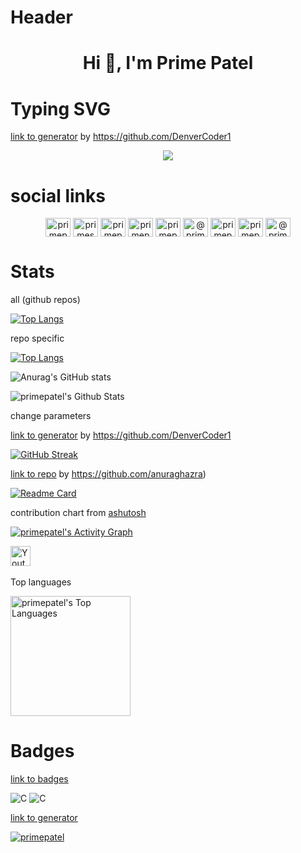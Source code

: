 # Header

<h1 align="center">Hi 👋, I'm Prime Patel</h1>

# Typing SVG

[link to generator](https://readme-typing-svg.demolab.com/demo/) by https://github.com/DenverCoder1

<p align="center">
<img src="https://readme-typing-svg.demolab.com?font=Fira+Code&size=30&pause=1000&width=500&lines=My+name+is+Manish+Patel.;A+Passionate+Programmer;An+Occasional+Magician;A+Future+Mathematician;An+Intellectual+Kshatriya;Going+to+be+Data+Scientist">
</p>

# social links

<p align="center">
<a href="https://dev.to/primepatel" target="blank"><img align="center" src="https://raw.githubusercontent.com/rahuldkjain/github-profile-readme-generator/master/src/images/icons/Social/devto.svg" alt="primepatel" height="30" width="40" /></a>
<a href="https://twitter.com/primespatel" target="blank"><img align="center" src="https://raw.githubusercontent.com/rahuldkjain/github-profile-readme-generator/master/src/images/icons/Social/twitter.svg" alt="primespatel" height="30" width="40" /></a>
<a href="https://linkedin.com/in/primepatel" target="blank"><img align="center" src="https://raw.githubusercontent.com/rahuldkjain/github-profile-readme-generator/master/src/images/icons/Social/linked-in-alt.svg" alt="primepatel" height="30" width="40" /></a>
<a href="https://kaggle.com/primepatel" target="blank"><img align="center" src="https://raw.githubusercontent.com/rahuldkjain/github-profile-readme-generator/master/src/images/icons/Social/kaggle.svg" alt="primepatel" height="30" width="40" /></a>
<a href="https://instagram.com/primepatel_" target="blank"><img align="center" src="https://raw.githubusercontent.com/rahuldkjain/github-profile-readme-generator/master/src/images/icons/Social/instagram.svg" alt="primepatel_" height="30" width="40" /></a>
<a href="https://medium.com/@primepatel" target="blank"><img align="center" src="https://raw.githubusercontent.com/rahuldkjain/github-profile-readme-generator/master/src/images/icons/Social/medium.svg" alt="@primepatel" height="30" width="40" /></a>
<a href="https://www.codechef.com/users/primepatel" target="blank"><img align="center" src="https://cdn.jsdelivr.net/npm/simple-icons@3.1.0/icons/codechef.svg" alt="primepatel" height="30" width="40" /></a>
<a href="https://www.hackerrank.com/primepatel" target="blank"><img align="center" src="https://raw.githubusercontent.com/rahuldkjain/github-profile-readme-generator/master/src/images/icons/Social/hackerrank.svg" alt="primepatel" height="30" width="40" /></a>
<a href="https://www.hackerearth.com/@primepatel" target="blank"><img align="center" src="https://raw.githubusercontent.com/rahuldkjain/github-profile-readme-generator/master/src/images/icons/Social/hackerearth.svg" alt="@primepatel" height="30" width="40" /></a>
</p>

# Stats

all (github repos)

[![Top Langs](https://github-readme-stats.vercel.app/api/top-langs/?username=anuraghazra)](https://github.com/anuraghazra/github-readme-stats)

repo specific 

[![Top Langs](https://github-readme-stats.vercel.app/api/top-langs/?username=anuraghazra&exclude_repo=github-readme-stats,anuraghazra.github.io)](https://github.com/anuraghazra/github-readme-stats)

![Anurag's GitHub stats](https://github-readme-stats.vercel.app/api?username=primepatel&show_icons=true&theme=dark)

<img alt="primepatel's Github Stats" src="https://github-readme-stats.vercel.app/api/?username=primepatel&show_icons=true&include_all_commits=true&count_private=true&theme=react&hide_border=true&bg_color=1F222E&title_color=F85D7F&icon_color=F8D866"/>


change parameters

[link to generator](https://streak-stats.demolab.com/demo/) by https://github.com/DenverCoder1


[![GitHub Streak](https://streak-stats.demolab.com?user=primepatel&theme=dark&hide_border=true&border_radius=4)](https://git.io/streak-stats)


[link to repo](https://github.com/anuraghazra/github-readme-stats) by https://github.com/anuraghazra)

[![Readme Card](https://github-readme-stats.vercel.app/api/pin/?username=primepatel&repo=github-readme-stats)](https://github.com/anuraghazra/github-readme-stats)


contribution chart from [ashutosh](https://github.com/ashutosh00710/github-readme-activity-graph) 

<a href="https://github.com/ashutosh00710/github-readme-activity-graph"><img alt="primepatel's Activity Graph" src="https://denvercoder1-activity-graph.herokuapp.com/graph/?username=primepatel&bg_color=1F222E&color=F8D866&line=F85D7F&point=FFFFFF&hide_border=true" /></a>

<a href="https://www.youtube.com/c/DevProTips"><img width="32px" alt="Youtube" title="Youtube" src="https://i.imgur.com/qiXu7b2.png"/></a>
  &#8287;&#8287;&#8287;&#8287;&#8287;




Top languages

<a href="https://github.com/anuraghazra/github-readme-stats"><img alt="primepatel's Top Languages" src="https://github-readme-stats.vercel.app/api/top-langs/?username=primepatel&langs_count=8&layout=compact&theme=react&hide_border=true&bg_color=1F222E&title_color=F85D7F&icon_color=F8D866&hide=Jupyter%20Notebook" height="192px"/></a>

# Badges

[link to badges](https://github.com/alexandresanlim/Badges4-README.md-Profile)

<img alt="C" src="https://img.shields.io/badge/Keras-FF0000?style=for-the-badge&logo=keras&logoColor=white">

<img alt="C" src="https://img.shields.io/badge/PyTorch-EE4C2C?style=for-the-badge&logo=pytorch&logoColor=white">

[link to generator](https://github.com/ryo-ma/github-profile-trophy)
<p align="left"> <a href="https://github.com/ryo-ma/github-profile-trophy"><img src="https://github-profile-trophy.vercel.app/?username=primepatel" alt="primepatel"/></a></p>